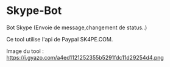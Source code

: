 # Skype-Bot
Bot Skype (Envoie de message,changement de status..)

Ce tool utilise l'api de Paypal SK4PE.COM.
 
Image du tool : https://i.gyazo.com/a4ed1121252355b5291fdc11d29254d4.png
